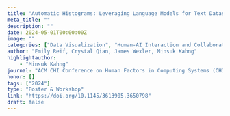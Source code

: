 ```yaml
---
title: "Automatic Histograms: Leveraging Language Models for Text Dataset Exploration"
meta_title: ""
description: ""
date: 2024-05-01T00:00:00Z
image: ""
categories: ["Data Visualization", "Human-AI Interaction and Collaboration"]
author: "Emily Reif, Crystal Qian, James Wexler, Minsuk Kahng"
highlightauthor:
    - "Minsuk Kahng"
journal: "ACM CHI Conference on Human Factors in Computing Systems (CHI 2024)"
honor: []
tags: ["2024"]
type: "Poster & Workshop"
link: "https://doi.org/10.1145/3613905.3650798"
draft: false
---
```

